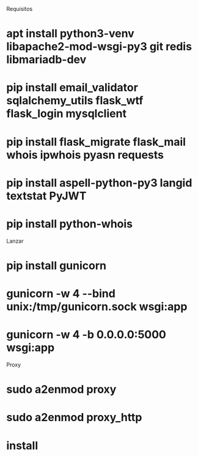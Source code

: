 
Requisitos

# apt install python3-venv libapache2-mod-wsgi-py3 git redis  libmariadb-dev 
# pip install email_validator sqlalchemy_utils flask_wtf flask_login mysqlclient 
# pip install flask_migrate flask_mail whois ipwhois  pyasn requests
# pip install aspell-python-py3 langid textstat PyJWT
# pip install python-whois


Lanzar
# pip install gunicorn
# gunicorn -w 4 --bind unix:/tmp/gunicorn.sock wsgi:app
# gunicorn -w 4 -b 0.0.0.0:5000 wsgi:app

Proxy

# sudo a2enmod proxy
# sudo a2enmod proxy_http

# install



